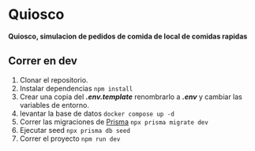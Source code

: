 # Quiosco
__Quiosco, simulacion de pedidos de comida de local de comidas rapidas__

## Correr en dev

1. Clonar el repositorio.
2. Instalar dependencias ```npm install```
3. Crear una copia del ***.env.template*** renombrarlo a ***.env*** y cambiar las variables de entorno.
4. levantar la base de datos ```docker compose up -d```
5. Correr las migraciones de [Prisma](https://www.prisma.io/) ```npx prisma migrate dev```
6. Ejecutar seed ```npx prisma db seed```
7. Correr el proyecto ```npm run dev```